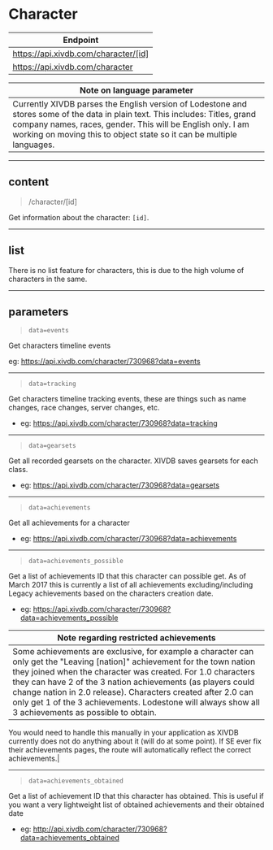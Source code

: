 # Character

|Endpoint|
|---|
|https://api.xivdb.com/character/[id]|
|https://api.xivdb.com/character|

|**Note on language parameter**|
|---|
|Currently XIVDB parses the English version of Lodestone and stores some of the data in plain text. This includes: Titles, grand company names, races, gender. This will be English only. I am working on moving this to object state so it can be multiple languages.|

---

## content

> /character/[id]

Get information about the character: `[id]`.

---

## list

There is no list feature for characters, this is due to the high volume of characters in the same.

---

## parameters

> `data=events`

Get characters timeline events

eg: https://api.xivdb.com/character/730968?data=events

---

> `data=tracking`

Get characters timeline tracking events, these are things such as name changes, race changes, server changes, etc.

- eg: https://api.xivdb.com/character/730968?data=tracking

---

> `data=gearsets`

Get all recorded gearsets on the character. XIVDB saves gearsets for each class.

- eg: https://api.xivdb.com/character/730968?data=gearsets

---

> `data=achievements`

Get all achievements for a character

- eg: https://api.xivdb.com/character/730968?data=achievements

---

> `data=achievements_possible`

Get a list of achievements ID that this character can possible get. As of March 2017 this is currently a list of all achievements excluding/including Legacy achievements based on the characters creation date. 

- eg: https://api.xivdb.com/character/730968?data=achievements_possible

|**Note regarding restricted achievements**|
|---|
|Some achievements are exclusive, for example a character can only get the "Leaving [nation]" achievement for the town nation they joined when the character was created. For 1.0 characters they can have 2 of the 3 nation achievements (as players could change nation in 2.0 release). Characters created after 2.0 can only get 1 of the 3 achievements. Lodestone will always show all 3 achievements as possible to obtain.

You would need to handle this manually in your application as XIVDB currently does not do anything about it (will do at some point). If SE ever fix their achievements pages, the route will automatically reflect the correct achievements.|

---

> `data=achievements_obtained`

Get a list of achievement ID that this character has obtained. This is useful if you want a very lightweight list of obtained achievements and their obtained date

- eg: http://api.xivdb.com/character/730968?data=achievements_obtained


